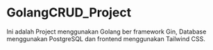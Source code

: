 # GolangCRUD_Project
 Ini adalah Project menggunakan Golang ber framework Gin, Database menggunakan PostgreSQL dan frontend menggunakan Tailwind CSS.
